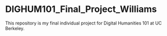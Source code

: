 # DIGHUM101_Final_Project_Williams
This repository is my final individual project for Digital Humanities 101 at UC Berkeley. 
